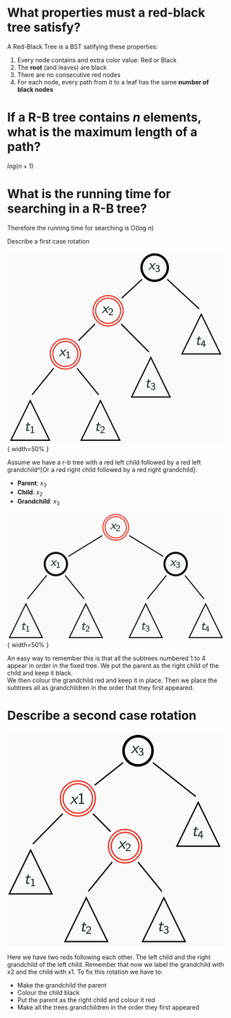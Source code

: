 # What properties must a red-black tree satisfy?

A Red-Black Tree is a BST satifying these properties:

1. Every node contains and extra color value: Red or Black
1. The **root** (and leaves) are black
1. There are no consecutive red nodes
1. For each node, every path from it to a leaf has the same **number of black
   nodes**

# If a R-B tree contains $n$ elements, what is the maximum length of a path?

$log(n + 1)$

# What is the running time for searching in a R-B tree?

Therefore the running time for searching is O(log n)

 Describe a first case rotation

![RBT rotation 1](./assets/05-rbts/rbt-rotation-1.png){ width=50% }

Assume we have a r-b tree with a red left child followed by a red left
grandchild^[Or a red right child followed by a red right grandchild]:

- **Parent**: $x_{3}$
- **Child**: $x_{2}$
- **Grandchild**: $x_{3}$

![RBT rotation 1 solution](./assets/05-rbts/rbt-rot-1-sol.png){ width=50% }

An easy way to remember this is that all the subtrees numbered 1 to 4 appear in
order in the fixed tree. We put the parent as the right child of the child and
keep it black.  
We then colour the grandchild red and keep it in place. Then we place the
subtrees all as grandchildren in the order that they first appeared.

# Describe a second case rotation

![RBT rotation 2](./assets/05-rbts/rbt-rotation-2.png)

Here we have two reds following each other. The left child and the right
grandchild of the left child. Remember that now we label the grandchild with x2
and the child with x1. To fix this rotation we have to:

- Make the grandchild the parent
- Colour the child black
- Put the parent as the right child and colour it red
- Make all the trees grandchildren in the order they first appeared
